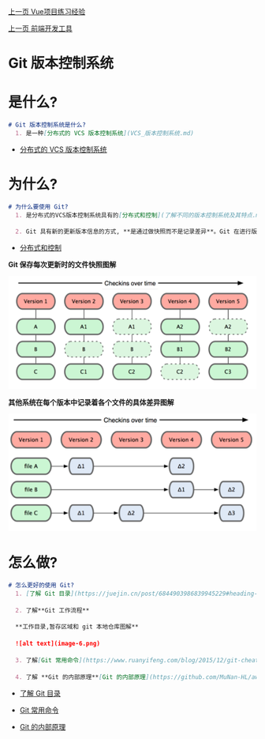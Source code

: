 [上一页 Vue项目练习经验](Vue项目练习经验.md)

[上一页 前端开发工具](前端开发工具.md)

# Git 版本控制系统 
  
# 是什么?
``` md 
# Git 版本控制系统是什么? 
  1. 是一种[分布式的 VCS 版本控制系统](VCS_版本控制系统.md)
```
-  [分布式的 VCS 版本控制系统](VCS_版本控制系统.md)

# 为什么?
``` md
# 为什么要使用 Git? 
  1. 是分布式的VCS版本控制系统具有的[分布式和控制](了解不同的版本控制系统及其特点.md)两大特点. 

  2. Git 具有新的更新版本信息的方式, **是通过做快照而不是记录差异**。Git 在进行版本更新的时候, 如果文件数据发生了改变, Git 会**直接进行快照**而非**记录具体差异**. 而非像其余 VCS 版本控制系统, 在进行版本更新的时候, 如果文件数据发生了改变, 它们是记录**具体差异**. 如果没有发生变化, 则只是对上一版本数据做一连接.
```
-  [分布式和控制](了解不同的版本控制系统及其特点.md)

**Git 保存每次更新时的文件快照图解**

![Git 保存每次更新时的文件快照图解](image-5.png)

**其他系统在每个版本中记录着各个文件的具体差异图解**

![其他系统在每个版本中记录着各个文件的具体差异图解](image-4.png)



# 怎么做?
``` md
# 怎么更好的使用 Git? 
  1. [了解 Git 目录](https://juejin.cn/post/6844903986839945229#heading-0)
  
  2. 了解**Git 工作流程**  

  **工作目录,暂存区域和 git 本地仓库图解** 
  
  ![alt text](image-6.png)

  3. 了解[Git 常用命令](https://www.ruanyifeng.com/blog/2015/12/git-cheat-sheet.html), 管理和维护_Git_仓库.

  4. 了解 **Git 的内部原理**[Git 的内部原理](https://github.com/MuNan-HL/awesome-programming-books-1/tree/master/git)
```
-  [了解 Git 目录](https://juejin.cn/post/6844903986839945229#heading-0)

-  [Git 常用命令](https://www.ruanyifeng.com/blog/2015/12/git-cheat-sheet.html)

-  [Git 的内部原理](https://github.com/MuNan-HL/awesome-programming-books-1/tree/master/git)
